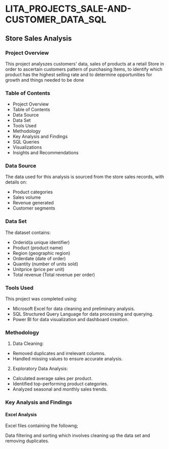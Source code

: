 # LITA_PROJECTS_SALE-AND-CUSTOMER_DATA_SQL
## Store Sales Analysis

### Project Overview
This project analyszes customers' data, sales of products at a retail Store in order to ascertain customers pattern of purchasing Items, to identify which product has the highest selling rate and to determine opportunities for growth and things needed to be done

### Table of Contents
- Project Overview
- Table of Contents
- Data Source
- Data Set
- Tools Used
- Methodology
- Key Analysis and Findings
- SQL Queries
- Visualizations
- Insights and Recommendations

### Data Source
The data used for this analysis is sourced from the store sales records, with details on:
- Product categories
- Sales volume
- Revenue generated
- Customer segments

### Data Set
The dataset contains:
- Orderid(a unique identifier)
- Product (product name)
- Region (geographic region)
- Orderdate (date of order)
- Quantity (number of units sold)
- Unitprice (price per unit)
- Total revenue (Total revenue per order)

### Tools Used
This project was completed using:
- Microsoft Excel for data cleaning and preliminary analysis.
- SQL Structured Query Language for data processing and querying.
- Power BI for data visualization and dashboard creation.

### Methodology
1.  Data Cleaning:
- Removed duplicates and irrelevant columns.
- Handled missing values to ensure accurate analysis.
2.  Exploratory Data Analysis:
- Calculated average sales per product.
- Identified top-performing product categories.
- Analyzed seasonal and monthly sales trends.

### Key Analysis and Findings
#### Excel Analysis
Excel files containing the followng;

Data filtering and sorting which involves cleaning up the data set and removing duplicates.






